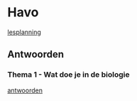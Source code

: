 # Havo

[lesplanning](lesplanning.md)

## Antwoorden

### Thema 1 - Wat doe je in de biologie

[antwoorden](thema1.pdf)